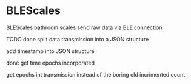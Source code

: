 # BLEScales
BLEScales
bathroom scales send raw data via BLE connection

TODO done split data transmission into a JSON structure

add timestamp into JSON structure

done get time epochs incorporated

get epochs int transmission instead of the boring old incrimented count
